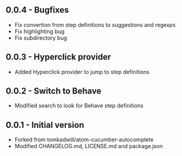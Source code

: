 ## 0.0.4 - Bugfixes
* Fix convertion from step definitions to suggestions and regexps
* Fix highlighting bug
* Fix subdirectory bug

## 0.0.3 - Hyperclick provider
* Added Hyperclick provider to jump to step definitions

## 0.0.2 - Switch to Behave
* Modified search to look for Behave step definitions

## 0.0.1 - Initial version
* Forked from tomkadwill/atom-cucumber-autocomplete
* Modified CHANGELOG.md, LICENSE.md and package.json
